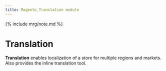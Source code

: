 ```yaml
---
title: Magento_Translation module
---
```


{% include mrg/note.md %}

# Translation

**Translation** enables localization of a store for multiple regions and markets.
Also provides the inline translation tool.


